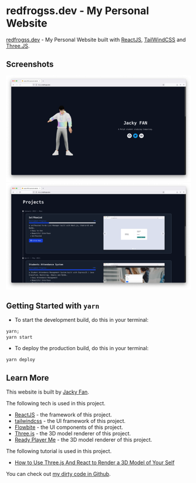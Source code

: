 # redfrogss.dev - My Personal Website
[redfrogss.dev](https://redfrogss.dev) - My Personal Website built with [ReactJS](https://reactjs.org/), [TailWindCSS](https://tailwindcss.com/) and [Three.JS](https://threejs.org/).

## Screenshots
![Screenshots of My Personal Website](./readme-img/01.png "Screenshots of My Personal Website")
![Screenshots of My Personal Website](./readme-img/02.png "Screenshots of My Personal Website")

## Getting Started with `yarn`
- To start the development build, do this in your terminal:
```
yarn;
yarn start
```

- To deploy the production build, do this in your terminal:
```
yarn deploy
```

## Learn More

This website is built by [Jacky Fan](https://github.com/redfrogsss).

The following tech is used in this project.
- [ReactJS](https://reactjs.org/) - the framework of this project.
- [tailwindcss](https://tailwindcss.com/) - the UI framework of this project.
- [Flowbite](https://flowbite.com/) - the UI components of this project.
- [Three.js](https://threejs.org/) - the 3D model renderer of this project.
- [Ready Player Me](https://readyplayer.me/) - the 3D model renderer of this project.

The following tutorial is used in this project.
- [How to Use Three.js And React to Render a 3D Model of Your Self](https://dev.to/nourdinedev/how-to-use-threejs-and-react-to-render-a-3d-model-of-your-self-4kkf)

You can check out [my dirty code in Github](https://github.com/redfrogsss/redfrogss.dev).